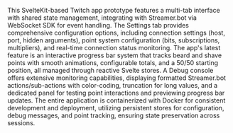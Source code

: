 This SvelteKit-based Twitch app prototype features a multi-tab interface with shared state management, integrating with Streamer.bot via WebSocket SDK for event handling. The Settings tab provides comprehensive configuration options, including connection settings (host, port, hidden arguments), point system configuration (bits, subscriptions, multipliers), and real-time connection status monitoring. The app's latest feature is an interactive progress bar system that tracks beard and shave points with smooth animations, configurable totals, and a 50/50 starting position, all managed through reactive Svelte stores. A Debug console offers extensive monitoring capabilities, displaying formatted Streamer.bot actions/sub-actions with color-coding, truncation for long values, and a dedicated panel for testing point interactions and previewing progress bar updates. The entire application is containerized with Docker for consistent development and deployment, utilizing persistent stores for configuration, debug messages, and point tracking, ensuring state preservation across sessions.